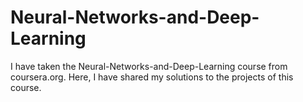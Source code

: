 # Neural-Networks-and-Deep-Learning
I have taken the Neural-Networks-and-Deep-Learning course from coursera.org.
Here, I have shared my solutions to the projects of this course.
